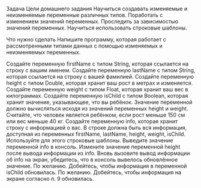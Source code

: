 Задача
Цели домашнего задания
Научиться создавать изменяемые и неизменяемые переменные различных типов.
Поработать с изменением значений переменных.
Проследить за зависимостью значений переменных.
Научиться использовать строковые шаблоны.


Что нужно сделать
Напишите программу, которая работает с рассмотренными типами данных с помощью изменяемых и неизменяемых переменных.

Создайте переменную firstName с типом String, которая ссылается на строку с вашим именем.
Создайте переменную lastName с типом String, которая ссылается на строку с вашей фамилией.
Создайте переменную height с типом Double, которая хранит ваш рост в метрах и изменяется.
Создайте переменную weight с типом Float, которая хранит ваш вес в килограммах.
Создайте переменную isChild с типом Boolean, которая хранит значение, указывающее, что вы ребёнок. Значение переменной должно вычисляться исходя из значений переменных height и weight. Считайте, что человек является ребёнком, если рост меньше 150 см или вес меньше 40 кг.
Создайте переменную info, которая хранит строку с информацией о вас. В строке должна быть вся информация, доступная из переменных firstName, lastName, height, weight, isChild. Используйте для этого строковые шаблоны.
Выведите значение переменной info в консоль.
Измените значение переменной height после вывода информации из info.
Вновь вызовите вывод информации об info на экран, убедитесь, что в консоль вывелось обновлённое значение.
По желанию. Добейтесь, чтобы информация в переменной isChild обновилась.
По желанию. Добейтесь, чтобы информация на экране согласно п. 9 обновилась.